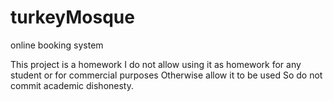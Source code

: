 # turkeyMosque

online booking system

This project is a homework
I do not allow using it as homework for any student or for commercial purposes
Otherwise allow it to be used 
So do not commit academic dishonesty.
